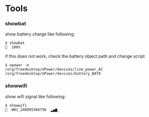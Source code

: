 # Tools

### showbat

show battery charge like following:
```
$ showbat
  100%
```

if this does not work, check the battery object path and change script
```
$ upower -e
/org/freedesktop/UPower/devices/line_power_AC
/org/freedesktop/UPower/devices/battery_BAT0
```


### showwifi

show wifi signal like following:
```
$ showwifi
  W01_240995366756  ▂▄▆_
```

